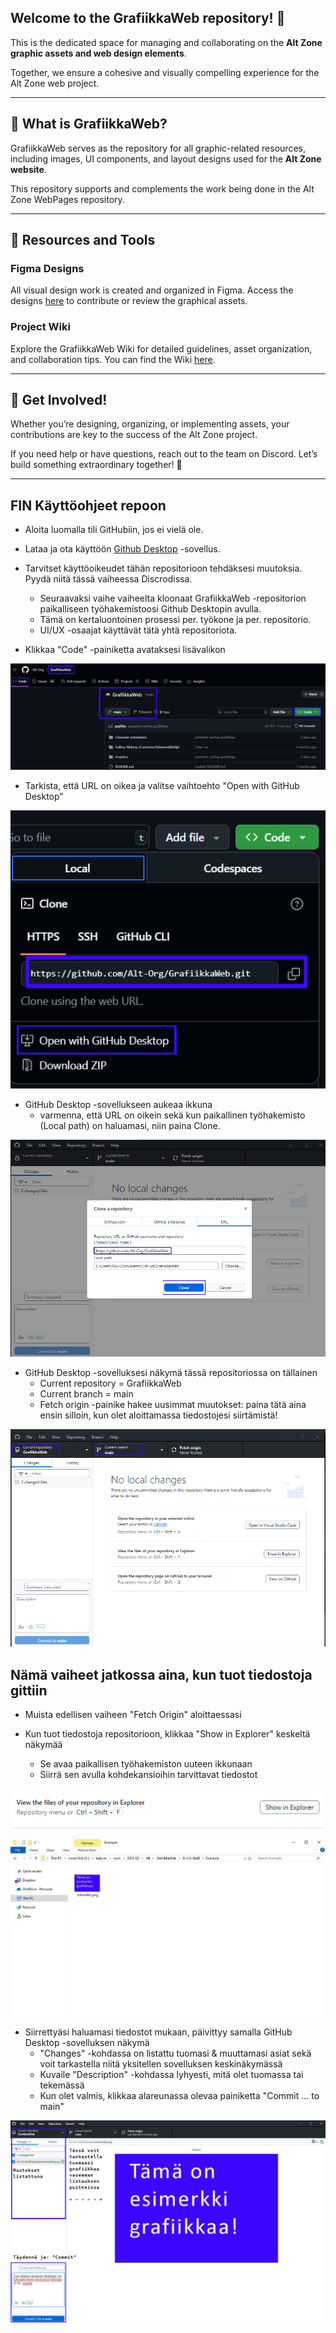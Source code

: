 ## Welcome to the **GrafiikkaWeb** repository! 🎨  

This is the dedicated space for managing and collaborating on the **Alt Zone graphic assets and web design elements**. 

Together, we ensure a cohesive and visually compelling experience for the Alt Zone web project.  

---

## 🌟 What is GrafiikkaWeb?  
GrafiikkaWeb serves as the repository for all graphic-related resources, including images, UI components, and layout designs used for the **Alt Zone website**. 

This repository supports and complements the work being done in the Alt Zone WebPages repository.  

---

## 📁 Resources and Tools  

### **Figma Designs**  
All visual design work is created and organized in Figma. Access the designs [here](https://www.figma.com/design/qaRrNbozqOeESL9lQ2UDrM/Altzone?node-id=0-1&t=3qbWOs48Urrpnk1Y-1) to contribute or review the graphical assets.  

### **Project Wiki**  
Explore the GrafiikkaWeb Wiki for detailed guidelines, asset organization, and collaboration tips. You can find the Wiki [here](https://github.com/Alt-Org/GrafiikkaWeb/wiki).  

---

## 🤝 Get Involved!  
Whether you’re designing, organizing, or implementing assets, your contributions are key to the success of the Alt Zone project.  

If you need help or have questions, reach out to the team on Discord. Let’s build something extraordinary together! 🚀  

---

## FIN Käyttöohjeet repoon

- Aloita luomalla tili GitHubiin, jos ei vielä ole.
- Lataa ja ota käyttöön [Github Desktop](https://github.com/apps/desktop) -sovellus. 
- Tarvitset käyttöoikeudet tähän repositorioon tehdäksesi muutoksia. Pyydä niitä tässä vaiheessa Discrodissa.
  - Seuraavaksi vaihe vaiheelta kloonaat GrafiikkaWeb -repositorion paikalliseen työhakemistoosi Github Desktopin avulla. 
  - Tämä on kertaluontoinen prosessi per. työkone ja per. repositorio.
  - UI/UX -osaajat käyttävät tätä yhtä repositoriota.

- Klikkaa "Code" -painiketta avataksesi lisävalikon

![alt text](image-5.png)

- Tarkista, että URL on oikea ja valitse vaihtoehto "Open with GitHub Desktop"

![alt text](image-2.png)

- GitHub Desktop -sovellukseen aukeaa ikkuna
  - varmenna, että URL on oikein sekä kun paikallinen työhakemisto (Local path) on haluamasi, niin paina Clone.

![alt text](image-4.png)

- GitHub Desktop -sovelluksesi näkymä tässä repositoriossa on tällainen
  - Current repository = GrafiikkaWeb
  - Current branch = main
  - Fetch origin -painike hakee uusimmat muutokset: paina tätä aina ensin silloin, kun olet aloittamassa tiedostojesi siirtämistä!

![alt text](image-7.png)

## Nämä vaiheet jatkossa aina, kun tuot tiedostoja gittiin

- Muista edellisen vaiheen "Fetch Origin" aloittaessasi

- Kun tuot tiedostoja repositorioon, klikkaa "Show in Explorer" keskeltä näkymää
  - Se avaa paikallisen työhakemiston uuteen ikkunaan
  - Siirrä sen avulla kohdekansioihin tarvittavat tiedostot

![alt text](image-8.png)

![alt text](image-9.png)

- Siirrettyäsi haluamasi tiedostot mukaan, päivittyy samalla GitHub Desktop -sovelluksen näkymä
  - "Changes" -kohdassa on listattu tuomasi & muuttamasi asiat sekä voit tarkastella niitä yksitellen sovelluksen keskinäkymässä
  - Kuvaile "Description" -kohdassa lyhyesti, mitä olet tuomassa tai tekemässä
  - Kun olet valmis, klikkaa alareunassa olevaa painiketta "Commit ... to main"

![alt text](image-10.png)






